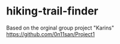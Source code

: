 # hiking-trail-finder
Based on the orginal group project "Karins" https://github.com/0n11san/Project1
